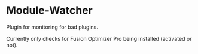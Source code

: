 # Module-Watcher
Plugin for monitoring for bad plugins.

Currently only checks for Fusion Optimizer Pro being installed (activated or not).
